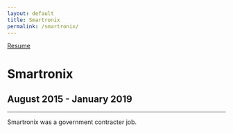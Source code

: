 ```yaml
---
layout: default
title: Smartronix
permalink: /smartronix/
---
```

<a class="github-fork-ribbon no-tufte-underline" href="../index.html" title="Resume">Resume</a>
# Smartronix
## August 2015 - January 2019
------

Smartronix was a government contracter job.
